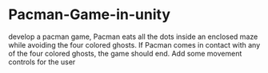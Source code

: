 # Pacman-Game-in-unity
develop a pacman game, Pacman eats all the dots inside an enclosed maze while avoiding the four colored ghosts. If Pacman comes in contact with any of the four colored ghosts, the game should end.  Add some movement controls for the user  
